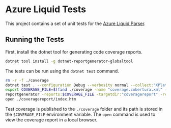 # Azure Liquid Tests

This project contains a set of unit tests for the [Azure Liquid Parser](../AzureLiquid/README.md).

## Running the Tests

First, install the dotnet tool for generating code coverage reports.

```bash
dotnet tool install -g dotnet-reportgenerator-globaltool
```

The tests can be run using the `dotnet test` command.

```bash
rm -r -f ./coverage
dotnet test . --configuration Debug --verbosity normal --collect:"XPlat Code Coverage" --results-directory ./coverage
export COVERAGE_FILE=$(find ./coverage -name "coverage.cobertura.xml" -type f -print -quit)
reportgenerator -reports:$COVERAGE_FILE -targetdir:"coveragereport" -reporttypes:Html
open ./coveragereport/index.htm
```

Test coverage is published to the `./coverage` folder and its path is stored in the `$COVERAGE_FILE` environment variable. The `open` command is used to view the coverage report in a local browser.
